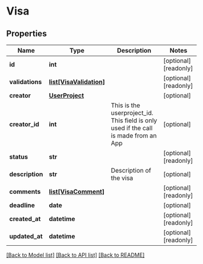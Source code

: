# Visa

## Properties
Name | Type | Description | Notes
------------ | ------------- | ------------- | -------------
**id** | **int** |  | [optional] [readonly] 
**validations** | [**list[VisaValidation]**](VisaValidation.md) |  | [optional] [readonly] 
**creator** | [**UserProject**](UserProject.md) |  | [optional] 
**creator_id** | **int** | This is the userproject_id. This field is only used if the call is made from an App | [optional] 
**status** | **str** |  | [optional] [readonly] 
**description** | **str** | Description of the visa | [optional] 
**comments** | [**list[VisaComment]**](VisaComment.md) |  | [optional] [readonly] 
**deadline** | **date** |  | [optional] 
**created_at** | **datetime** |  | [optional] [readonly] 
**updated_at** | **datetime** |  | [optional] [readonly] 

[[Back to Model list]](../README.md#documentation-for-models) [[Back to API list]](../README.md#documentation-for-api-endpoints) [[Back to README]](../README.md)


